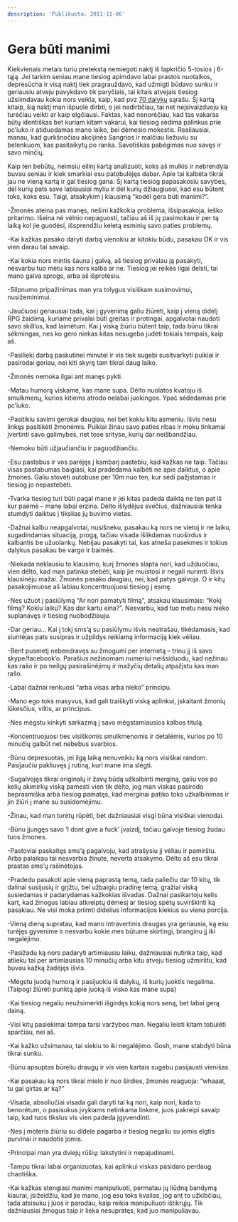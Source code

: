 ```yaml
---
description: 'Publikuota: 2011-11-06'
---
```


# Gera būti manimi

Kiekvienais metais turiu pretekstą nemiegoti naktį iš lapkričio 5-tosios į 6-tąją. Jei tarkim seniau mane tiesiog apimdavo labai prastos nuotaikos, depresūcha ir visą naktį tiek pragrauždavo, kad užmigti būdavo sunku ir geriausiu atveju pavykdavo tik paryčiais, tai kitais atvejais tiesiog užsiimdavau kokia nors veikla, kaip, kad pvz [70 dalykų](http://reanimated.lt/tadui-20-40-dalyku-kuriuos-reikia-padaryti-per-gimtadieni) sąrašu. Šį kartą kitaip, šią naktį man išpuolė dirbti, o jei nedirbčiau, tai net neįsivaizduoju ką turėčiau veikti ar kaip elgčiausi. Faktas, kad nenorėčiau, kad tas vakaras būtų identiškas bet kuriam kitam vakarui, kai tiesiog sėdima palinkus prie pc’iuko ir atiduodamas mano laiko, bei dėmesio mokestis. Realiausiai, manau, kad gurkšnočiau akcijinės Sangrios ir malčiau liežuviu su belenkuom, kas pasitaikytų po ranka. Savotiškas pabėgimas nuo savęs ir savo minčių.

Kaip ten bebūtų, neimsiu eilinį kartą analizuoti, koks aš mulkis ir nebrendyla buvau seniau ir kiek smarkiai esu patobulėjęs dabar. Apie tai kalbėta tikrai jau ne vieną kartą ir gal tiesiog gana. Šį kartą tiesiog papasakosiu savybes, dėl kurių pats save labiausiai myliu ir dėl kurių džiaugiuosi, kad esu būtent toks, koks esu. Taigi, atsakykim į klausimą “kodėl gera būti manimi?”.

-Žmonės ateina pas manęs, nešini kažkokia problema, išsipasakoja, ieško pritarimo. Išeina nė vėlnio nepaguosti, tačiau aš iš jų pasimokau ir per tą laiką kol jie guodėsi, išsprendžiu keletą esminių savo paties problemų.

-Kai kažkas pasako daryti darbą vienokiu ar kitokiu būdu, pasakau OK ir vis vien darau tai savaip.

-Kai kokia nors mintis šauna į galvą, aš tiesiog privalau ją pasakyti, nesvarbu tuo metu kas nors kalba ar ne. Tiesiog jei reikės ilgai delsti, tai mano galva sprogs, arba aš išprotėsiu.

-Silpnumo pripažinimas man yra tolygus visiškam susimovimui, nusižeminimui.

-Jaučiuosi geriausiai tada, kai į gyvenimą galiu žiūrėti, kaip į vieną didelį RPG žaidimą, kuriame privalai būti greitas ir protingai, apgalvotai naudoti savo skill’us, kad laimėtum. Kai į viską žiūriu būtent taip, tada būnu tikrai sėkmingas, nes ko gero niekas kitas nesugeba judėti tokiais tempais, kaip aš.

-Pasilieki darbą paskutinei minutei ir vis tiek sugebi susitvarkyti puikiai ir pasirodai geriau, nei kiti skyrę tam tikrai daug laiko.

-Žmonės nemoka ilgai ant manęs pykti.

-Matau humorą viskame, kas mane supa. Dėlto nuolatos kvatoju iš smulkmenų, kurios kitiems atrodo nelabai juokingos. Ypač sėdėdamas prie pc’iuko.

-Pasitikiu savimi gerokai daugiau, nei bet kokiu kitu asmeniu. Išvis nesu linkęs pasitikėti žmonėmis. Puikiai žinau savo paties ribas ir moku tinkamai įvertinti savo galimybes, net tose srityse, kurių dar neišbandžiau.

-Nemoku būti užjaučiančiu ir paguodžiančiu.

-Esu pastabus ir vos parėjęs į kambarį pastebiu, kad kažkas ne taip. Tačiau visas pastabumas baigiasi, kai pradedama kalbėti ne apie daiktus, o apie žmones. Galiu stovėti autobuse per 10m nuo ten, kur sėdi pažįstamas ir tiesiog jo nepastebėti.

-Tvarka tiesiog turi būti pagal mane ir jei kitas padeda daiktą ne ten pat iš kur paėmė – mane labai erzina. Dėlto išlydėjus svečius, dažniausiai tenka stumdyti daiktus į tikslias jų buvimo vietas.

-Dažnai kalbu neapgalvotai, nusišneku, pasakau ką nors ne vietoj ir ne laiku, sugadindamas situaciją, progą, tačiau visada išlikdamas nuoširdus ir kalbantis be užuolankų. Nebijau pasakyti tai, kas atneša pasekmes ir tokius dalykus pasakau be vargo ir baimės.

-Niekada neklausiu to klausimo, kurį žmonės slapta nori, kad užduočiau, vien dėlto, kad man patinka stebėti, kaip jie muistosi ir negali nurimti. Išvis klausinėju mažai. Žmonės pasako daugiau, nei, kad patys galvoja. O ir kitų pasakojimuose aš labiau koncentruojuosi tiesiog į esmę.

-Nes užuot į pasiūlymą “Ar nori pamatyti filmą”, atsakau klausimais: “Kokį filmą? Kokiu laiku? Kas dar kartu eina?”. Nesvarbu, kad tuo metu nesu nieko suplanavęs ir tiesiog nuobodžiauju.

-Dar geriau… Kai į tokį sms’ą su pasiūlymu išvis neatrašau, tikėdamasis, kad siuntėjas pats susipras ir užpildys reikiamą informaciją kiek vėliau.

-Bent pusmetį nebendravęs su žmogumi per internetą – trinu jį iš savo skype/facebook’o. Parašius nežinomam numeriui neišsiduodu, kad nežinau kas rašo ir po neilgų pasirašinėjimų ir mažyčių detalių atpažįstu kas man rašo.

-Labai dažnai renkuosi “arba visas arba nieko” principu.

-Mano ego toks masyvus, kad gali traiškyti viską aplinkui, įskaitant žmonių lūkesčius, viltis, ar principus.

-Nes mėgstu kinkyti sarkazmą į savo mėgstamiausios kalbos titulą.

-Koncentruojuosi ties visiškomis smulkmenomis ir detalėmis, kurios po 10 minučių galbūt net nebebus svarbios.

-Būnu depresuotas, jei ilgą laiką nenuveikiu ką nors visiškai random. Pasijaučiu pakliuvęs į rutiną, kuri mane ima slėgti.

-Sugalvojęs tikrai originalų ir žavų būdą užkalbinti merginą, galiu vos po kelių akimirkų viską pamesti vien tik dėlto, jog man viskas pasirodo beprasmiška arba tiesiog pamatęs, kad merginai patiko toks užkalbinimas ir jin žiūri į mane su susidomėjimu.

-Žinau, kad man turėtų rūpėti, bet dažniausiai visgi būna visiškai vienodai.

-Būnu įjungęs savo ‘I dont give a fuck’ įvaizdį, tačiau galvoje tiesiog žudau tuos žmones.

-Pastoviai paskaitęs sms’ą pagalvoju, kad atrašysiu jį vėliau ir pamirštu. Arba palaikau tai nesvarbia žinute, neverta atsakymo. Dėlto aš esu tikrai prastas sms’ų rašinėtojas.

-Pradedu pasakoti apie vieną paprastą temą, tada paliečiu dar 10 kitų, tik dalinai susijusių ir grįžtu, bei užbaigiu pradinę temą, gražiai viską susiedamas ir padarydamas kažkokias išvadas. Dažnai pasikartoju kelis kart, kad žmogus labiau atkreiptų dėmesį ar tiesiog spėtų suvirškinti ką pasakiau. Ne visi moka priimti didelius informacijos kiekius su viena porcija.

-Vieną dieną supratau, kad mano intravertinis draugas yra geriausia, ką esu turėjęs gyvenime ir nesvarbu kokie mes būtume skirtingi, branginu jį iki negalėjimo.

-Pasižadu ką nors padaryti artimiausiu laiku, dažniausiai nutinka taip, kad atlieku tai per artimiausias 10 minučių arba kitu atveju tiesiog užmirštu, kad buvau kažką žadėjęs išvis.

-Mėgstu juodą humorą ir pasijuokiu iš dalykų, iš kurių juoktis negalima. \(Taipogi žiūrėti punktą apie juoką iš visko kas mane supa\)

-Kai tiesiog negaliu neužsimerkti išgirdęs kokią nors seną, bet labai gerą dainą.

-Visi kitų pasiekimai tampa tarsi varžybos man. Negaliu leisti kitam tobulėti sparčiau, nei aš.

-Kai kažko užsimanau, tai siekiu to iki negalėjimo. Gosh, mane stabdyti būna tikrai sunku.

-Būnu apsuptas būreliu draugų ir vis vien kartais sugebu pasijausti vienišas.

-Kai pasakau ką nors tikrai mielo ir nuo širdies, žmonės reaguoja: “whaaat, tu gal girtas ar ką?”

-Visada, absoliučiai visada gali daryti tai ką nori, kaip nori, kada to benorėtum, o pasisukus įvykiams netinkama linkme, juos pakreipi savaip taip, kad tuos tikslus vis vien padeda įgyvendinti.

-Nes į moteris žiūriu su didele pagarba ir tiesiog negaliu su jomis elgtis purvinai ir naudotis jomis.

-Principai man yra dviejų rūšių: lakstytini ir nepajudinami.

-Tampu tikrai labai organizuotas, kai aplinkui viskas pasidaro perdaug chaotiška.

-Kai kažkas stengiasi manimi manipuliuoti, permatau jų liūdną bandymą kiaurai, įsižeidžiu, kad jie mano, jog esu toks kvailas, jog ant to užkibčiau, tada atsisuku į juos ir parodau, kaip reikia manipuliuoti ištikrųjų. Tik dažniausiai žmogus taip ir lieka nesupratęs, kad juo manipuliavau.

